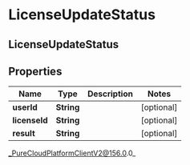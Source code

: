 # LicenseUpdateStatus

## LicenseUpdateStatus

## Properties

|Name | Type | Description | Notes|
|------------ | ------------- | ------------- | -------------|
| **userId** | **String** |  | [optional] |
| **licenseId** | **String** |  | [optional] |
| **result** | **String** |  | [optional] |



_PureCloudPlatformClientV2@156.0.0_
